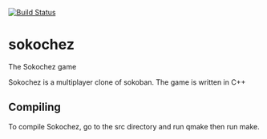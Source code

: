 [![Build Status](https://travis-ci.org/Sokochez/sokochez.svg?branch=master)](https://travis-ci.org/Sokochez/sokochez)

# sokochez
The Sokochez game

Sokochez is a multiplayer clone of sokoban.
The game is written in C++

## Compiling

To compile Sokochez, go to the src directory and run qmake then run make.
